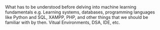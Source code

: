What has to be understood before delving into machine learning fundamentals 
e.g.
Learning systems, databases, programming languages like Python and SQL, 
XAMPP, PHP, and other things that we should be familiar with by then. 
Vitual Environments, DSA, IDE, etc.